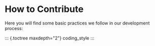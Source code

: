 # How to Contribute

Here you will find some basic practices we follow in our development
process:

::: {.toctree maxdepth="2"}
coding_style
:::
